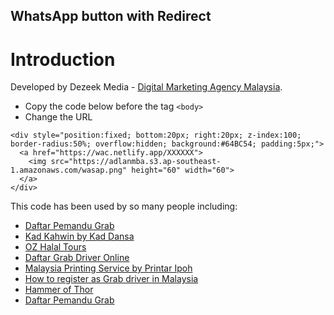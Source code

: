 ## WhatsApp button with Redirect

# Introduction

Developed by Dezeek Media - [Digital Marketing Agency Malaysia](https://dezeek.com "Dezeek - Digital Marketing Agency Malaysia").


* Copy the code below before the tag `<body>`
* Change the URL 

~~~~
<div style="position:fixed; bottom:20px; right:20px; z-index:100; border-radius:50%; overflow:hidden; background:#64BC54; padding:5px;">
  <a href="https://wac.netlify.app/XXXXXX">
    <img src="https://adlanmba.s3.ap-southeast-1.amazonaws.com/wasap.png" height="60" width="60">
  </a>
</div>
~~~~

This code has been used by so many people including:
* [Daftar Pemandu Grab](https://grab-driver.com.my "Daftar Pemandu Grab")
* [Kad Kahwin by Kad Dansa](https://kaddansa.com "Kad Kahwin")
* [OZ Halal Tours](https://ozhalaltours.blogspot.com/ "OZ Halal Tours")
* [Daftar Grab Driver Online](https://grabdriver.com.my "Daftar Grab Driver Online")
* [Malaysia Printing Service by Printar Ipoh](https://ipohprint.my "Perak Ipoh Printing service")
* [How to register as Grab driver in Malaysia](https://grab-signup.com.my/how-to-register-as-grab-driver-malaysia/ "How to be a Grab Driver")
* [Hammer of Thor](https://hammerthor.asia "Hammer of Thor")
* [Daftar Pemandu Grab](https://grabcar-malaysia.com.my "Daftar Pemandu Grab")
